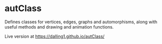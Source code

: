 # autClass

Defines classes for vertices, edges, graphs and automorphisms, along with useful methods and drawing and animation functions.

Live version at https://dalling1.github.io/autClass/
